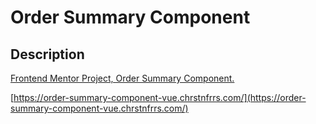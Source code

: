 # Order Summary Component

## Description

[Frontend Mentor Project, Order Summary Component.](https://www.frontendmentor.io/challenges/order-summary-component-QlPmajDUj)


[https://order-summary-component-vue.chrstnfrrs.com/](https://order-summary-component-vue.chrstnfrrs.com/)
